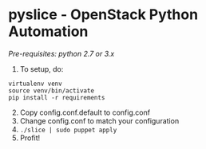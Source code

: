 pyslice - OpenStack Python Automation
=====================================

*Pre-requisites: python 2.7 or 3.x*

1. To setup, do:
```
virtualenv venv
source venv/bin/activate
pip install -r requirements
```
2. Copy config.conf.default to config.conf
3. Change config.conf to match your configuration
4. `./slice | sudo puppet apply`
5. Profit!

